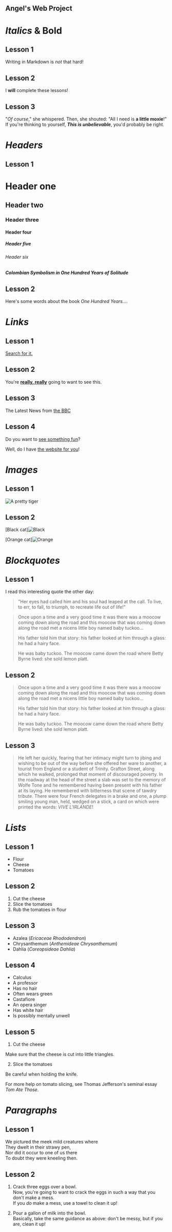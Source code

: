 ## Angel's Web Project
# _Italics_ & **Bold**
## **Lesson 1**
Writing in Markdown is _not_ that hard!
## **Lesson 2**
I **will** complete these lessons!
## **Lesson 3**
"_Of course_," she whispered. Then, she shouted: "All I need is **a little moxie**!"
If you're thinking to yourself, **_This is unbelievable_**, you'd probably be right.
# **_Headers_**
## **Lesson 1**
# Header one
## Header two
### Header three
#### Header four
##### Header five
###### Header six
#### _Colombian Symbolism in One Hundred Years of Solitude_
## **Lesson 2**
Here's some words about the book _One Hundred Years..._.
# **_Links_**
## **Lesson 1**
[Search for it.](https://www.google.com)
## **Lesson 2**
You're [**really, really**](https://www.dailykitten.com) going to want to see this.
## **Lesson 3**
The Latest News from [the BBC](https://www.bbc.com/news)
## **Lesson 4**
Do you want to [see something fun][a fun place]?

Well, do I have [the website for you][another fun place]!

[a fun place]:https://www.zombo.com

[another fun place]:https://www.stumbleupon.com
# **_Images_**
## **Lesson 1**
![A pretty tiger](https://upload.wikimedia.org/wikipedia/commons/5/56/Tiger.50.jpg)
## **Lesson 2**
[Black cat]![Black](https://upload.wikimedia.org/wikipedia/commons/a/a3/81_INF_DIV_SSI.jpg)

[Orange cat]![Orange](http://icons.iconarchive.com/icons/google/noto-emoji-animals-nature/256/22221-cat-icon.png)

[Black]: https://upload.wikimedia.org/wikipedia/commons/a/a3/81_INF_DIV_SSI.jpg
[Orange]: http://icons.iconarchive.com/icons/google/noto-emoji-animals-nature/256/22221-cat-icon.png
# **_Blockquotes_**
## **Lesson 1**
I read this interesting quote the other day:

>"Her eyes had called him and his soul had leaped at the call. To live, to err, to fall, to triumph, to recreate life out of life!"

>Once upon a time and a very good time it was there was a moocow coming down along the road and this moocow that was coming down along the road met a nicens little boy named baby tuckoo...
>
>His father told him that story: his father looked at him through a glass: he had a hairy face.
>
>He was baby tuckoo. The moocow came down the road where Betty Byrne lived: she sold lemon platt.
## **Lesson 2**
>Once upon a time and a very good time it was there was a moocow coming down along the road and this moocow that was coming down along the road met a nicens little boy named baby tuckoo...
>
>His father told him that story: his father looked at him through a glass: he had a hairy face.
>
>He was baby tuckoo. The moocow came down the road where Betty Byrne lived: she sold lemon platt.
## **Lesson 3**
>He left her quickly, fearing that her intimacy might turn to jibing and wishing to be out of the way before she offered her ware to another, a tourist from England or a student of Trinity. Grafton Street, along which he walked, prolonged that moment of discouraged poverty. In the roadway at the head of the street a slab was set to the memory of Wolfe Tone and he remembered having been present with his father at its laying. He remembered with bitterness that scene of tawdry tribute. There were four French delegates in a brake and one, a plump smiling young man, held, wedged on a stick, a card on which were printed the words: _VIVE L'IRLANDE_!
# **_Lists_**
## **Lesson 1**
* Flour
* Cheese
* Tomatoes
## **Lesson 2**
1. Cut the cheese
2. Slice the tomatoes
3. Rub the tomatoes in flour
## **Lesson 3**
* Azalea (_Ericaceae Rhododendron_)
* Chrysanthemum (_Anthemideae Chrysanthemum_)
* Dahlia (_Coreopsideae Dahlia_)
## **Lesson 4**
* Calculus
 * A professor
 * Has no hair
 * Often wears green
* Castafiore
 * An opera singer
 * Has white hair
 * Is possibly mentally unwell
## **Lesson 5**
 1. Cut the cheese

 Make sure that the cheese is cut into little triangles.

2. Slice the tomatoes

 Be careful when holding the knife.

 For more help on tomato slicing, see Thomas Jefferson's seminal essay _Tom Ate Those_.
# **_Paragraphs_**
## **Lesson 1**
 We pictured the meek mild creatures where  
They dwelt in their strawy pen,  
Nor did it occur to one of us there  
To doubt they were kneeling then.
## **Lesson 2**
 1. Crack three eggs over a bowl.  
 Now, you're going to want to crack the eggs in such a way that you don't make a mess.  
If you _do_ make a mess, use a towel to clean it up!

2. Pour a gallon of milk into the bowl.  
Basically, take the same guidance as above: don't be messy, but if you are, clean it up!
